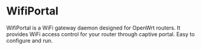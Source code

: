 # WifiPortal
WifiPortal is a WiFi gateway daemon designed for OpenWrt routers. It provides WiFi access control for your router through captive portal. Easy to configure and run.
